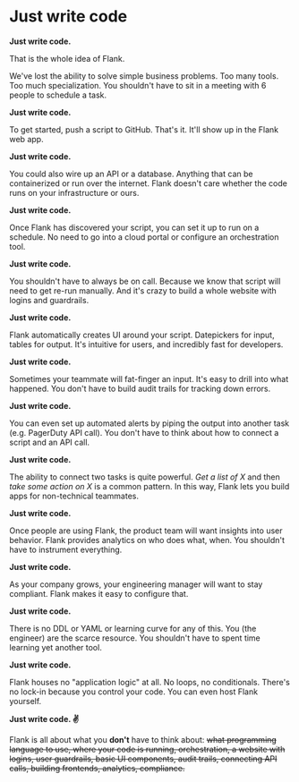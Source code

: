 # Just write code

**Just write code.**

That is the whole idea of Flank.

We've lost the ability to solve simple business problems. Too many tools. Too much specialization. You shouldn't have to sit in a meeting with 6 people to schedule a task.

**Just write code.**

To get started, push a script to GitHub. That's it. It'll show up in the Flank web app.

**Just write code.**

You could also wire up an API or a database. Anything that can be containerized or run over the internet. Flank doesn't care whether the code runs on your infrastructure or ours.

**Just write code.**

Once Flank has discovered your script, you can set it up to run on a schedule. No need to go into a cloud portal or configure an orchestration tool.

**Just write code.**

You shouldn't have to always be on call. Because we know that script will need to get re-run manually.  And it's crazy to build a whole website with logins and guardrails.

**Just write code.**

Flank automatically creates UI around your script. Datepickers for input, tables for output. It's intuitive for users, and incredibly fast for developers.

**Just write code.**

Sometimes your teammate will fat-finger an input. It's easy to drill into what happened. You don't have to build audit trails for tracking down errors.

**Just write code.**

You can even set up automated alerts by piping the output into another task (e.g. PagerDuty API call). You don't have to think about how to connect a script and an API call.

**Just write code.**

The ability to connect two tasks is quite powerful. _Get a list of X_ and then _take some action on X_ is a common pattern. In this way, Flank lets you build apps for non-technical teammates.

**Just write code.**

Once people are using Flank, the product team will want insights into user behavior. Flank provides analytics on who does what,  when. You shouldn't have to instrument everything.

**Just write code.**

As your company grows, your engineering manager will want to stay compliant. Flank makes it easy to configure that. 

**Just write code.**

There is no DDL or YAML or learning curve for any of this. You (the engineer) are the scarce resource. You shouldn't have to spent time learning yet another tool.

**Just write code.**

Flank houses no "application logic" at all. No loops, no conditionals. There's no lock-in because you control your code. You can even host Flank yourself.

**Just write code. ✌**

Flank is all about what you **don't** have to think about: ~~what programming language to use, where your code is running, orchestration, a website with logins, user guardrails, basic UI components, audit trails, connecting API calls, building frontends, analytics, compliance.~~